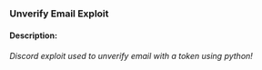 ### Unverify Email Exploit
#### Description:
###### Discord exploit used to unverify email with a token using python!
